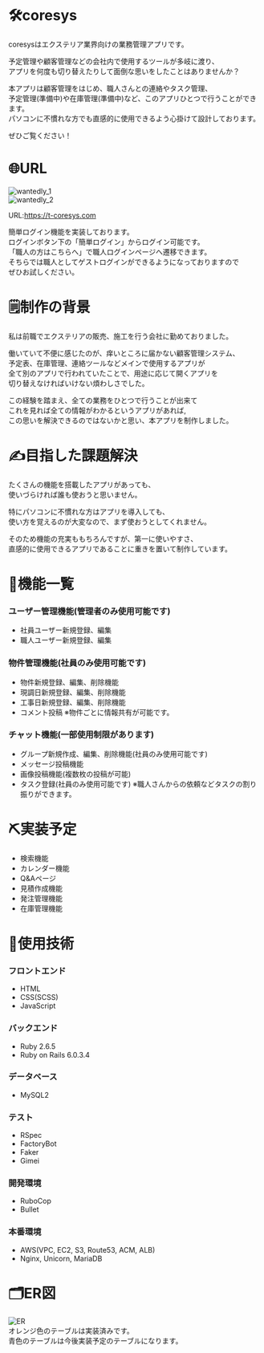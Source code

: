 # 🛠coresys
coresysはエクステリア業界向けの業務管理アプリです。  
  
予定管理や顧客管理などの会社内で使用するツールが多岐に渡り、  
アプリを何度も切り替えたりして面倒な思いをしたことはありませんか？  
  
本アプリは顧客管理をはじめ、職人さんとの連絡やタスク管理、  
予定管理(準備中)や在庫管理(準備中)など、このアプリひとつで行うことができます。  
パソコンに不慣れな方でも直感的に使用できるよう心掛けて設計しております。  
  
ぜひご覧ください！

# 🌐URL
![wantedly_1](https://user-images.githubusercontent.com/75982790/109946157-4a5b0480-7d1b-11eb-8133-0d07086069f8.gif)  
![wantedly_2](https://user-images.githubusercontent.com/75982790/109949475-bb4feb80-7d1e-11eb-9f1c-256554e701a9.gif)  
  
URL:https://t-coresys.com  
  
簡単ログイン機能を実装しております。  
ログインボタン下の「簡単ログイン」からログイン可能です。  
「職人の方はこちらへ」で職人ログインページへ遷移できます。  
そちらでは職人としてゲストログインができるようになっておりますので  
ぜひお試しください。

# 🗒制作の背景
私は前職でエクステリアの販売、施工を行う会社に勤めておりました。  
  
働いていて不便に感じたのが、痒いところに届かない顧客管理システム、  
予定表、在庫管理、連絡ツールなどメインで使用するアプリが  
全て別のアプリで行われていたことで、用途に応じて開くアプリを  
切り替えなければいけない煩わしさでした。  
  
この経験を踏まえ、全ての業務をひとつで行うことが出来て  
これを見れば全ての情報がわかるというアプリがあれば,  
この思いを解決できるのではないかと思い、本アプリを制作しました。

# ✍️目指した課題解決
たくさんの機能を搭載したアプリがあっても、  
使いづらければ誰も使おうと思いません。  
  
特にパソコンに不慣れな方はアプリを導入しても、  
使い方を覚えるのが大変なので、まず使おうとしてくれません。
  
そのため機能の充実ももちろんですが、第一に使いやすさ、  
直感的に使用できるアプリであることに重きを置いて制作しています。

# 🔩機能一覧
### ユーザー管理機能(管理者のみ使用可能です)
 - 社員ユーザー新規登録、編集
 - 職人ユーザー新規登録、編集
### 物件管理機能(社員のみ使用可能です)
 - 物件新規登録、編集、削除機能
 - 現調日新規登録、編集、削除機能
 - 工事日新規登録、編集、削除機能
 - コメント投稿 ※物件ごとに情報共有が可能です。
### チャット機能(一部使用制限があります)
 - グループ新規作成、編集、削除機能(社員のみ使用可能です)
 - メッセージ投稿機能
 - 画像投稿機能(複数枚の投稿が可能)
 - タスク登録(社員のみ使用可能です) ※職人さんからの依頼などタスクの割り振りができます。

# ⛏実装予定
 - 検索機能
 - カレンダー機能
 - Q&Aページ
 - 見積作成機能
 - 発注管理機能
 - 在庫管理機能

# 📖使用技術
### フロントエンド
 - HTML
 - CSS(SCSS)
 - JavaScript
### バックエンド
 - Ruby 2.6.5
 - Ruby on Rails 6.0.3.4
### データベース
 - MySQL2
### テスト
 - RSpec
 - FactoryBot
 - Faker
 - Gimei
### 開発環境
 - RuboCop
 - Bullet
### 本番環境
 - AWS(VPC, EC2, S3, Route53, ACM, ALB)
 - Nginx, Unicorn, MariaDB

# 🗂ER図
![ER](https://user-images.githubusercontent.com/75982790/109944704-d66c2c80-7d19-11eb-9732-b8a7ec609b10.png)  
オレンジ色のテーブルは実装済みです。  
青色のテーブルは今後実装予定のテーブルになります。